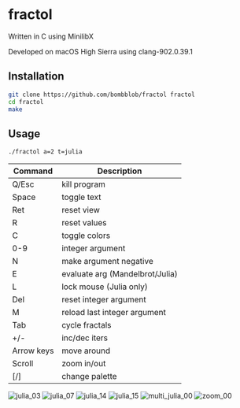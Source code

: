 # fractol

Written in C using MinilibX

Developed on macOS High Sierra using clang-902.0.39.1

## Installation

```bash
git clone https://github.com/bombblob/fractol fractol
cd fractol
make
```

## Usage

```bash
./fractol a=2 t=julia
```

| Command    | Description                     |
| ---------  | ------------------------------- |
| Q/Esc      | kill program                    |
| Space      | toggle text                     |
| Ret        | reset view                      |
| R          | reset values                    |
| C          | toggle colors                   |
| 0-9        | integer argument                |
| N          | make argument negative          |
| E          | evaluate arg (Mandelbrot/Julia) |
| L          | lock mouse (Julia only)         |
| Del        | reset integer argument          |
| M          | reload last integer argument    |
| Tab        | cycle fractals                  |
| +/-        | inc/dec iters                   |
| Arrow keys | move around                     |
| Scroll     | zoom in/out                     |
| \[/\]      | change palette                  |

![julia_03](screenshots/julia_03.png)
![julia_07](screenshots/julia_07.png)
![julia_14](screenshots/julia_14.png)
![julia_15](screenshots/julia_15.png)
![multi_julia_00](screenshots/multi_julia_00.png)
![zoom_00](screenshots/zoom_00.png)
